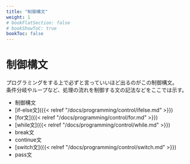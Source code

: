 ```yaml
---
title: "制御構文"
weight: 1
# bookFlatSection: false
# bookShowToC: true
bookToc: false
---
```


# 制御構文

プログラミングをする上で必ずと言っていいほど出るのがこの制御構文。  
条件分岐やループなど、処理の流れを制御する文の記法などをここでは示す。  

- 制御構文
 - [if-else文]({{< relref "/docs/programming/control/ifelse.md" >}})
 - [for文]({{< relref "/docs/programming/control/for.md" >}})
 - [while文]({{< relref "/docs/programming/control/while.md" >}})
 - break文
 - continue文
 - [switch文]({{< relref "/docs/programming/control/switch.md" >}})
 - pass文